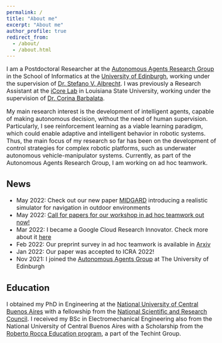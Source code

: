 ```yaml
---
permalink: /
title: "About me"
excerpt: "About me"
author_profile: true
redirect_from:
  - /about/
  - /about.html
---
```


<style type="text/css">
  body{
  font-size: 12pt;
}
</style>

I am a Postdoctoral Researcher at the [Autonomous Agents Research Group](https://agents.inf.ed.ac.uk/stefano-albrecht/) in the School of Informatics at the [University of Edinburgh](https://www.ed.ac.uk/), working under the supervision of [Dr. Stefano V. Albrecht](https://agents.inf.ed.ac.uk/stefano-albrecht/). I was previously a Research Assistant at the [iCore Lab](https://icorelab.github.io/index.html) in Louisiana State University, working under the supervision of [Dr. Corina Barbalata](https://www.lsu.edu/eng/mie/people/faculty/barbalata.php).


My main research interest is the development of intelligent agents, capable of making autonomous decision, without the need of human supervision. Particularly, I see reinforcement learning as a viable learning paradigm, which could enable adaptive and intelligent behavior in robotic systems. Thus, the main focus of my research so far has been on the development of control strategies for complex robotic platforms, such as underwater autonomous vehicle-manipulator systems. Currently, as part of the Autonomous Agents Research Group, I am working on ad hoc teamwork. 



## News

- May 2022: Check out our new paper [MIDGARD](https://arxiv.org/abs/2205.08389) introducing a realistic simulator for navigation in outdoor environments
- May 2022: [Call for papers for our workshop in ad hoc teamwork out now!](https://easychair.org/cfp/waht-2022)
- Mar 2022: I became a Google Cloud Research Innovator. Check more about it [here](https://cloud.google.com/edu/researchers/innovators)
- Feb 2022: Our preprint survey in ad hoc teamwork is available in [Arxiv](https://arxiv.org/abs/2202.10450)
- Jan 2022: Our paper was accepted to ICRA 2022!
- Nov 2021: I joined the [Autonomous Agents Group](https://agents.inf.ed.ac.uk/) at The University of Edinburgh



## Education

I obtained my PhD in Engineering at the [National University of Central Buenos Aires](https://www.unicen.edu.ar/english) with a fellowship from the [National Scientific and Research Council](https://www.conicet.gov.ar/?lan=en).  I received my BSc in Electromechanical Engineering also from the National University of Central Buenos Aires with a Scholarship from the [Roberto Rocca Education program](https://www.robertorocca.org/en/scholarships.aspx), a part of the Techint Group. 
